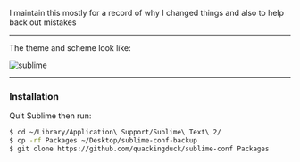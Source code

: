 I maintain this mostly for a record of why I changed things and also to help back out mistakes

---

The theme and scheme look like:

![sublime](https://f.cloud.github.com/assets/9556/1593778/dcb3eb26-52d0-11e3-8f88-8b8805247c8e.jpg)

---

### Installation

Quit Sublime then run:

```sh
$ cd ~/Library/Application\ Support/Sublime\ Text\ 2/
$ cp -rf Packages ~/Desktop/sublime-conf-backup
$ git clone https://github.com/quackingduck/sublime-conf Packages
```
